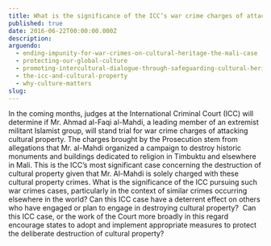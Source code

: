 ```yaml
---
title: What is the significance of the ICC’s war crime charges of attacks on cultural property in Mali?
published: true
date: 2016-06-22T00:00:00.000Z
description:
arguendo:
  - ending-impunity-for-war-crimes-on-cultural-heritage-the-mali-case
  - protecting-our-global-culture
  - promoting-intercultural-dialogue-through-safeguarding-cultural-heritage
  - the-icc-and-cultural-property
  - why-culture-matters
slug:
---
```



In the coming months, judges at the International Criminal Court (ICC) will determine if Mr. Ahmad al-Faqi al-Mahdi, a leading member of an extremist militant Islamist group, will stand trial for war crime charges of attacking cultural property. The charges brought by the Prosecution stem from allegations that Mr. al-Mahdi organized a campaign to destroy historic monuments and buildings dedicated to religion in Timbuktu and elsewhere in Mali. This is the ICC’s most significant case concerning the destruction of cultural property given that Mr. Al-Mahdi is solely charged with these cultural property crimes. What is the significance of the ICC pursuing such war crimes cases, particularly in the context of similar crimes occurring elsewhere in the world? Can this ICC case have a deterrent effect on others who have engaged or plan to engage in destroying cultural property?  Can this ICC case, or the work of the Court more broadly in this regard encourage states to adopt and implement appropriate measures to protect the deliberate destruction of cultural property?
